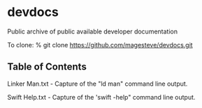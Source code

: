 # devdocs

Public archive of public available developer documentation

To clone:
    % git clone https://github.com/magesteve/devdocs.git

## Table of Contents

Linker Man.txt - Capture of the "ld man" command line output.

Swift Help.txt - Capture of the 'swift -help" command line output.
